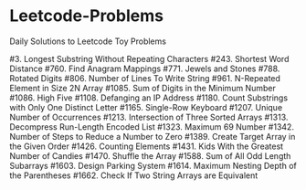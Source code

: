 # Leetcode-Problems

Daily Solutions to Leetcode Toy Problems

#3. Longest Substring Without Repeating Characters
#243. Shortest Word Distance
#760. Find Anagram Mappings
#771. Jewels and Stones
#788. Rotated Digits
#806. Number of Lines To Write String
#961. N-Repeated Element in Size 2N Array
#1085. Sum of Digits in the Minimum Number
#1086. High Five
#1108. Defanging an IP Address
#1180. Count Substrings with Only One Distinct Letter
#1165. Single-Row Keyboard
#1207. Unique Number of Occurrences
#1213. Intersection of Three Sorted Arrays
#1313. Decompress Run-Length Encoded List
#1323. Maximum 69 Number
#1342. Number of Steps to Reduce a Number to Zero
#1389. Create Target Array in the Given Order
#1426. Counting Elements
#1431. Kids With the Greatest Number of Candies
#1470. Shuffle the Array
#1588. Sum of All Odd Length Subarrays
#1603. Design Parking System
#1614. Maximum Nesting Depth of the Parentheses
#1662. Check If Two String Arrays are Equivalent